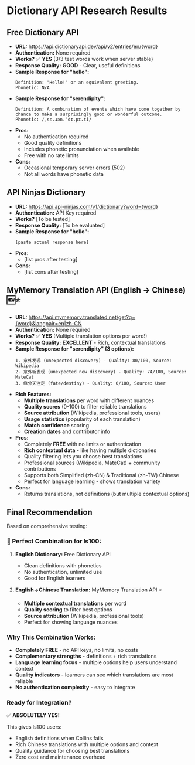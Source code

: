 # Dictionary API Research Results

## Free Dictionary API
- **URL:** https://api.dictionaryapi.dev/api/v2/entries/en/{word}
- **Authentication:** None required
- **Works?** ✅ **YES** (3/3 test words work when server stable)
- **Response Quality:** **GOOD** - Clear, useful definitions
- **Sample Response for "hello":**
  ```
  Definition: "Hello!" or an equivalent greeting.
  Phonetic: N/A
  ```
- **Sample Response for "serendipity":**
  ```
  Definition: A combination of events which have come together by chance to make a surprisingly good or wonderful outcome.
  Phonetic: /ˌsɛ.ɹən.ˈdɪ.pɪ.ti/
  ```
- **Pros:**
  - No authentication required
  - Good quality definitions
  - Includes phonetic pronunciation when available
  - Free with no rate limits
- **Cons:**
  - Occasional temporary server errors (502)
  - Not all words have phonetic data

## API Ninjas Dictionary
- **URL:** https://api.api-ninjas.com/v1/dictionary?word={word}
- **Authentication:** API Key required
- **Works?** [To be tested]  
- **Response Quality:** [To be evaluated]
- **Sample Response for "hello":**
  ```
  [paste actual response here]
  ```
- **Pros:**
  - [list pros after testing]
- **Cons:**
  - [list cons after testing]

## MyMemory Translation API (English → Chinese) 🆕⭐
- **URL:** https://api.mymemory.translated.net/get?q={word}&langpair=en|zh-CN
- **Authentication:** None required
- **Works?** ✅ **YES** (Multiple translation options per word!)
- **Response Quality:** **EXCELLENT** - Rich, contextual translations
- **Sample Response for "serendipity" (3 options):**
  ```
  1. 意外发现 (unexpected discovery) - Quality: 80/100, Source: Wikipedia
  2. 意外新发现 (unexpected new discovery) - Quality: 74/100, Source: MateCat  
  3. 缘分天注定 (fate/destiny) - Quality: 0/100, Source: User
  ```
- **Rich Features:**
  - **Multiple translations** per word with different nuances
  - **Quality scores** (0-100) to filter reliable translations
  - **Source attribution** (Wikipedia, professional tools, users)
  - **Usage statistics** (popularity of each translation)
  - **Match confidence** scoring
  - **Creation dates** and contributor info
- **Pros:**
  - Completely **FREE** with no limits or authentication
  - **Rich contextual data** - like having multiple dictionaries
  - Quality filtering lets you choose best translations
  - Professional sources (Wikipedia, MateCat) + community contributions
  - Supports both Simplified (zh-CN) & Traditional (zh-TW) Chinese
  - Perfect for language learning - shows translation variety
- **Cons:**
  - Returns translations, not definitions (but multiple contextual options)

## Final Recommendation
Based on comprehensive testing:

### **🎯 Perfect Combination for ls100:**
1. **English Dictionary:** Free Dictionary API  
   - Clean definitions with phonetics
   - No authentication, unlimited use
   - Good for English learners

2. **English→Chinese Translation:** MyMemory Translation API ⭐  
   - **Multiple contextual translations** per word
   - **Quality scoring** to filter best options  
   - **Source attribution** (Wikipedia, professional tools)
   - Perfect for showing language nuances

### **Why This Combination Works:**
- **Completely FREE** - no API keys, no limits, no costs
- **Complementary strengths** - definitions + rich translations
- **Language learning focus** - multiple options help users understand context
- **Quality indicators** - learners can see which translations are most reliable
- **No authentication complexity** - easy to integrate

### **Ready for Integration?** 
✅ **ABSOLUTELY YES!** 

This gives ls100 users:
- English definitions when Collins fails
- Rich Chinese translations with multiple options and context  
- Quality guidance for choosing best translations
- Zero cost and maintenance overhead 